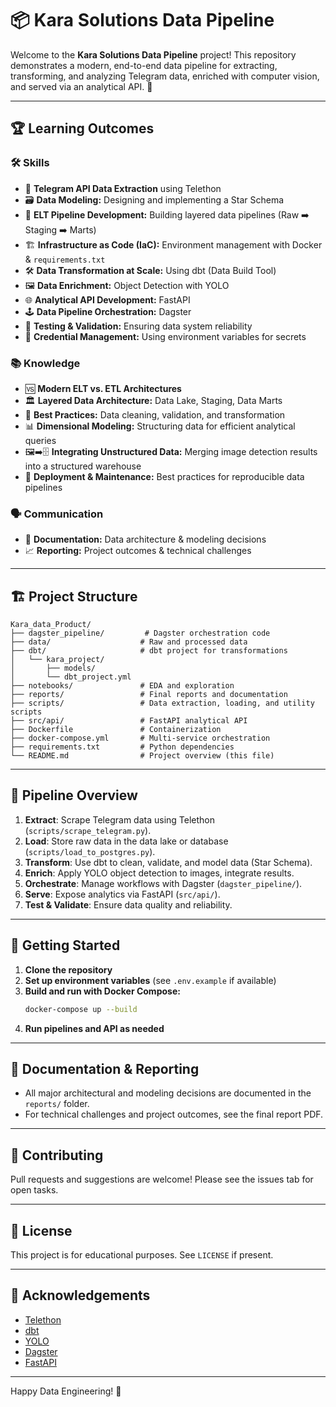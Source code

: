 # 📦 Kara Solutions Data Pipeline

Welcome to the **Kara Solutions Data Pipeline** project! This repository demonstrates a modern, end-to-end data pipeline for extracting, transforming, and analyzing Telegram data, enriched with computer vision, and served via an analytical API. 🚀

---

## 🏆 Learning Outcomes

### 🛠️ Skills
- 🤖 **Telegram API Data Extraction** using Telethon
- 🗃️ **Data Modeling:** Designing and implementing a Star Schema
- 🔄 **ELT Pipeline Development:** Building layered data pipelines (Raw ➡️ Staging ➡️ Marts)
- 🏗️ **Infrastructure as Code (IaC):** Environment management with Docker & `requirements.txt`
- 🛠️ **Data Transformation at Scale:** Using dbt (Data Build Tool)
- 🖼️ **Data Enrichment:** Object Detection with YOLO
- 🌐 **Analytical API Development:** FastAPI
- 🕹️ **Data Pipeline Orchestration:** Dagster
- 🧪 **Testing & Validation:** Ensuring data system reliability
- 🔐 **Credential Management:** Using environment variables for secrets

### 📚 Knowledge
- 🆚 **Modern ELT vs. ETL Architectures**
- 🏛️ **Layered Data Architecture:** Data Lake, Staging, Data Marts
- 🧹 **Best Practices:** Data cleaning, validation, and transformation
- 📊 **Dimensional Modeling:** Structuring data for efficient analytical queries
- 🖼️➡️🗄️ **Integrating Unstructured Data:** Merging image detection results into a structured warehouse
- 🚀 **Deployment & Maintenance:** Best practices for reproducible data pipelines

### 🗣️ Communication
- 📄 **Documentation:** Data architecture & modeling decisions
- 📈 **Reporting:** Project outcomes & technical challenges

---

## 🏗️ Project Structure

```
Kara_data_Product/
├── dagster_pipeline/         # Dagster orchestration code
├── data/                    # Raw and processed data
├── dbt/                     # dbt project for transformations
│   └── kara_project/
│       ├── models/
│       └── dbt_project.yml
├── notebooks/               # EDA and exploration
├── reports/                 # Final reports and documentation
├── scripts/                 # Data extraction, loading, and utility scripts
├── src/api/                 # FastAPI analytical API
├── Dockerfile               # Containerization
├── docker-compose.yml       # Multi-service orchestration
├── requirements.txt         # Python dependencies
└── README.md                # Project overview (this file)
```

---

## 🚦 Pipeline Overview

1. **Extract**: Scrape Telegram data using Telethon (`scripts/scrape_telegram.py`).
2. **Load**: Store raw data in the data lake or database (`scripts/load_to_postgres.py`).
3. **Transform**: Use dbt to clean, validate, and model data (Star Schema).
4. **Enrich**: Apply YOLO object detection to images, integrate results.
5. **Orchestrate**: Manage workflows with Dagster (`dagster_pipeline/`).
6. **Serve**: Expose analytics via FastAPI (`src/api/`).
7. **Test & Validate**: Ensure data quality and reliability.

---

## 🐳 Getting Started

1. **Clone the repository**
2. **Set up environment variables** (see `.env.example` if available)
3. **Build and run with Docker Compose:**
   ```sh
   docker-compose up --build
   ```
4. **Run pipelines and API as needed**

---

## 📝 Documentation & Reporting

- All major architectural and modeling decisions are documented in the `reports/` folder.
- For technical challenges and project outcomes, see the final report PDF.

---

## 🤝 Contributing

Pull requests and suggestions are welcome! Please see the issues tab for open tasks.

---

## 📄 License

This project is for educational purposes. See `LICENSE` if present.

---

## 🙏 Acknowledgements

- [Telethon](https://github.com/LonamiWebs/Telethon)
- [dbt](https://www.getdbt.com/)
- [YOLO](https://pjreddie.com/darknet/yolo/)
- [Dagster](https://dagster.io/)
- [FastAPI](https://fastapi.tiangolo.com/)

---

Happy Data Engineering! 🚀 